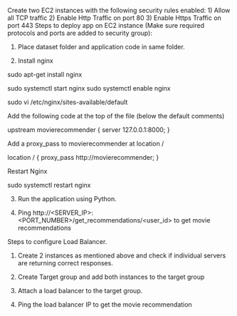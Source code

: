 Create two EC2 instances with the following security rules enabled:
	1) Allow all TCP traffic
	2) Enable Http Traffic on port 80
	3) Enable Https Traffic on port 443
Steps to deploy app on EC2 instance (Make sure required protocols and ports are added to security group):

1) Place dataset folder and application code in same folder.

2) Install nginx

sudo apt-get install nginx

sudo systemctl start nginx
sudo systemctl enable nginx

sudo vi /etc/nginx/sites-available/default

Add the following code at the top of the file (below the default comments)

upstream movierecommender {
    server 127.0.0.1:8000;
}

Add a proxy_pass to movierecommender at location /

location / {
    proxy_pass http://movierecommender;
}

Restart Nginx

sudo systemctl restart nginx

3) Run the application using Python.

4) Ping http://<SERVER_IP>:<PORT_NUMBER>/get_recommendations/<user_id> to get movie recommendations

Steps to configure Load Balancer.

1) Create 2 instances as mentioned above and check if individual servers are returning correct responses.

2) Create Target group and add both instances to the target group

3) Attach a load balancer to the target group.

4) Ping the load balancer IP to get the movie recommendation